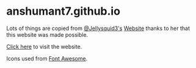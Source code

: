 # anshumant7.github.io

Lots of things are copied from [@Jellysquid3's](https://github.com/jellysquid3/) [Website](https://jellysquid.me) thanks to her that this website was made possible.

[Click here](https://anshumant7.github.io) to visit the website.

Icons used from [Font Awesome](https://fontawesome.com).